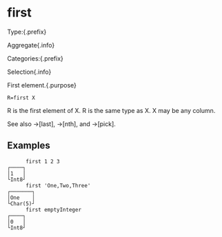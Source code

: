 # first

Type:{.prefix}

Aggregate{.info}

Categories:{.prefix}

Selection{.info}

First element.{.purpose}

~~~
R=first X
~~~

R is the first element of X.  R is the same type as X. X may be any column.

See also →[last], →[nth], and →[pick].

## Examples

~~~
      first 1 2 3
┌────┐
│1   │
└Int8┘
      first 'One,Two,Three'
┌───────┐
│One    │
└Char(5)┘
      first emptyInteger
┌────┐
│0   │
└Int8┘
~~~

